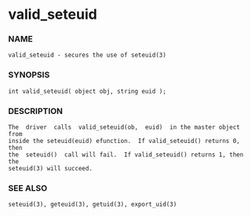# valid_seteuid

### NAME

    valid_seteuid - secures the use of seteuid(3)

### SYNOPSIS

    int valid_seteuid( object obj, string euid );

### DESCRIPTION

    The  driver  calls  valid_seteuid(ob,  euid)  in the master object from
    inside the seteuid(euid) efunction.  If valid_seteuid() returns 0, then
    the  seteuid()  call will fail.  If valid_seteuid() returns 1, then the
    seteuid(3) will succeed.

### SEE ALSO

    seteuid(3), geteuid(3), getuid(3), export_uid(3)

